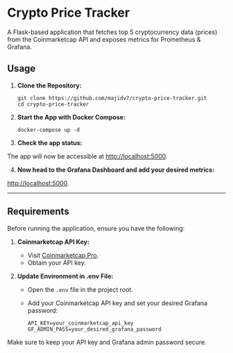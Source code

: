 # Crypto Price Tracker

A Flask-based application that fetches top 5 cryptocurrency data (prices) from the Coinmarketcap API and exposes metrics for Prometheus & Grafana.

## Usage

1. **Clone the Repository:**
    ```
    git clone https://github.com/majidv7/crypto-price-tracker.git
    cd crypto-price-tracker
    ```

2. **Start the App with Docker Compose:**
    ```
    docker-compose up -d
    ```    

3. **Check the app status:**
    
The app will now be accessible at [http://localhost:5000](http://localhost:3000).

4. **Now head to the Grafana Dashboard and add your desired metrics:**

[http://localhost:5000](http://localhost:5000).


---

## Requirements

Before running the application, ensure you have the following:

1. **Coinmarketcap API Key:**
   - Visit [Coinmarketcap Pro](https://pro.coinmarketcap.com).
   - Obtain your API key.

2. **Update Environment in .env File:**
   - Open the `.env` file in the project root.
   - Add your Coinmarketcap API key and set your desired Grafana password:

        ```
        API_KEY=your_coinmarketcap_api_key
        GF_ADMIN_PASS=your_desired_grafana_password
        ```

Make sure to keep your API key and Grafana admin password secure.
